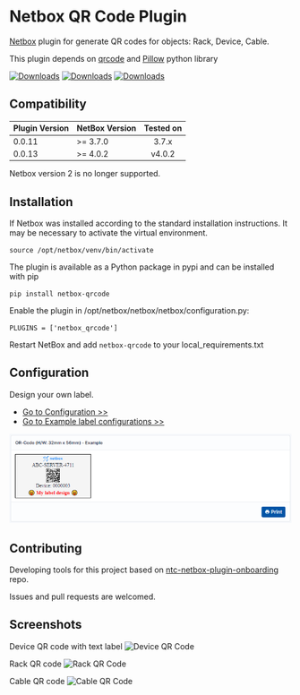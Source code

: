 # Netbox QR Code Plugin

[Netbox](https://github.com/netbox-community/netbox) plugin for generate QR codes for objects: Rack, Device, Cable.

This plugin depends on [qrcode](https://github.com/lincolnloop/python-qrcode) and [Pillow](https://github.com/python-pillow/Pillow) python library

[![Downloads](https://static.pepy.tech/badge/netbox-qrcode)](https://pepy.tech/project/netbox-qrcode)
[![Downloads](https://static.pepy.tech/badge/netbox-qrcode/month)](https://pepy.tech/project/netbox-qrcode)
[![Downloads](https://static.pepy.tech/badge/netbox-qrcode/week)](https://pepy.tech/project/netbox-qrcode)

## Compatibility

| Plugin Version | NetBox Version | Tested on                      |
| ------------- |:-------------| :-----:|
| 0.0.11          | >= 3.7.0        | 3.7.x |
| 0.0.13          | >= 4.0.2        | v4.0.2                   |

Netbox version 2 is no longer supported.

## Installation

If Netbox was installed according to the standard installation instructions. It may be necessary to activate the virtual environment.

```
source /opt/netbox/venv/bin/activate
```

The plugin is available as a Python package in pypi and can be installed with pip

```
pip install netbox-qrcode
```
Enable the plugin in /opt/netbox/netbox/netbox/configuration.py:
```
PLUGINS = ['netbox_qrcode']
```
Restart NetBox and add `netbox-qrcode` to your local_requirements.txt

## Configuration
Design your own label.

- [Go to Configuration >>](docs/README_Subpages/README_Configuration.md)
- [Go to Example label configurations >>](docs/README_Subpages/README_Configuration_ExampleLabelConf.md)

![Cable QR Code](/docs/img/Configuration_Label_Example_10.png)

## Contributing
Developing tools for this project based on [ntc-netbox-plugin-onboarding](https://github.com/networktocode/ntc-netbox-plugin-onboarding) repo.

Issues and pull requests are welcomed.

## Screenshots

Device QR code with text label
![Device QR Code](docs/img/qrcode.png)

Rack QR code
![Rack QR Code](docs/img/qrcode_rack.png)

Cable QR code
![Cable QR Code](docs/img/qrcode_cable.png)